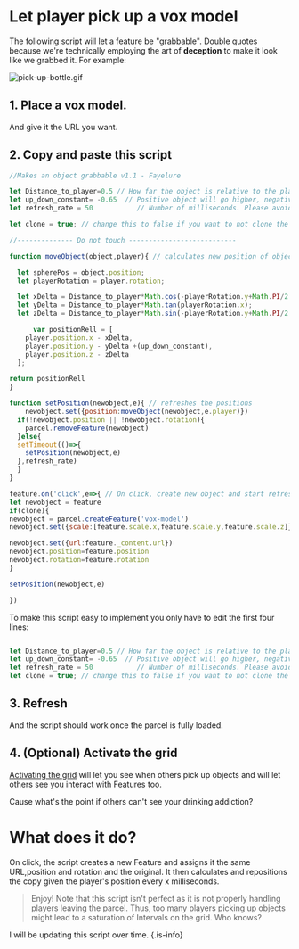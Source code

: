 # Let player pick up a vox model
The following script will let a feature be "grabbable". Double quotes because we're technically employing the art of **deception** to make it look like we grabbed it.  For example:

![pick-up-bottle.gif](/pick-up-bottle.gif)

## 1. Place a vox model.
And give it the URL you want.

## 2. Copy and paste this script
```js
//Makes an object grabbable v1.1 - Fayelure

let Distance_to_player=0.5 // How far the object is relative to the player (negative will be behind)
let up_down_constant= -0.65  // Positive object will go higher, negative will go lower. eg: -0.65 places the object where your hands are, approximately. 0 will place the object right above your eyes.
let refresh_rate = 50 			// Number of milliseconds. Please avoid a refresh rate < 30 as it could crash the grid.

let clone = true; // change this to false if you want to not clone the object.

//-------------- Do not touch ---------------------------

function moveObject(object,player){ // calculates new position of object

  let spherePos = object.position;
  let playerRotation = player.rotation;

  let xDelta = Distance_to_player*Math.cos(-playerRotation.y+Math.PI/2 + Math.PI);
  let yDelta = Distance_to_player*Math.tan(playerRotation.x);
  let zDelta = Distance_to_player*Math.sin(-playerRotation.y+Math.PI/2 + Math.PI);

      var positionRell = [
    player.position.x - xDelta,
    player.position.y - yDelta +(up_down_constant),
    player.position.z - zDelta
  ];

return positionRell
}

function setPosition(newobject,e){ // refreshes the positions
	newobject.set({position:moveObject(newobject,e.player)})
  if(!newobject.position || !newobject.rotation){
  	parcel.removeFeature(newobject)
  }else{
  setTimeout(()=>{
  	setPosition(newobject,e)
  },refresh_rate)
  }
}

feature.on('click',e=>{ // On click, create new object and start refreshing the position
let newobject = feature
if(clone){
newobject = parcel.createFeature('vox-model')
newobject.set({scale:[feature.scale.x,feature.scale.y,feature.scale.z]})

newobject.set({url:feature._content.url})
newobject.position=feature.position
newobject.rotation=feature.rotation
}

setPosition(newobject,e)

})

```

To make this script easy to implement you only have to edit the first four lines:
```js

let Distance_to_player=0.5 // How far the object is relative to the player (negative will be behind)
let up_down_constant= -0.65  // Positive object will go higher, negative will go lower. eg: -0.65 places the object where your hands are, approximately
let refresh_rate = 50 			// Number of milliseconds. Please avoid a refresh rate < 30 as it could crash the grid.
let clone = true; // change this to false if you want to not clone the object.

```
## 3. Refresh
And the script should work once the parcel is fully loaded.

## 4. (Optional) Activate the grid
[Activating the grid](/Scripting/TheGrid) will let you see when others pick up objects and will let others see you interact with Features too.

Cause what's the point if others can't see your drinking addiction?


# What does it do?
On click, the script creates a new Feature and assigns it the same URL,position and rotation and the original.
It then calculates and repositions the copy given the player's position every x milliseconds.


> Enjoy!
Note that this script isn't perfect as it is not properly handling players leaving the parcel. Thus, too many players picking up objects might lead to a saturation of Intervals on the grid. Who knows?

I will be updating this script over time.
{.is-info}
